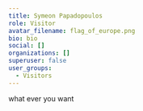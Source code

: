 ```yaml
---
title: Symeon Papadopoulos
role: Visitor
avatar_filename: flag_of_europe.png
bio: bio
social: []
organizations: []
superuser: false
user_groups:
  - Visitors
---
```

w﻿hat ever you want